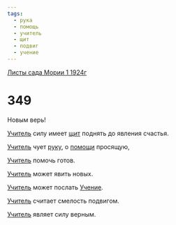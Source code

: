 ```yaml
---
tags:
  - рука
  - помощь
  - учитель
  - щит
  - подвиг
  - учение
---
```


[Листы сада Мории 1 1924г](/agni/1924)

# 349
Новым верь!   

[Учитель](/tag/#учитель) силу имеет [щит](/tag/#щит) поднять до явления счастья.   

[Учитель](/tag/#учитель) чует [руку](/tag/#рука), о [помощи](/tag/#помощь) просящую,   

[Учитель](/tag/#учитель) помочь готов.   

[Учитель](/tag/#учитель) может явить новых.   

[Учитель](/tag/#учитель) может послать [Учение](/tag/#учение).   

[Учитель](/tag/#учитель) считает смелость подвигом.   

[Учитель](/tag/#учитель) являет силу верным.   

